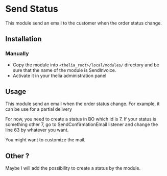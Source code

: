 # Send Status

This module send an email to the customer when the order status change. 

## Installation

### Manually

* Copy the module into ```<thelia_root>/local/modules/``` directory and be sure that the name of the module is SendInvoice.
* Activate it in your thelia administration panel

## Usage

This module send an email when the order status change.
For example, it can be use for a partial delivery

For now, you need to create a status in BO which id is 7.
If your status is something other 7, go to SendConfirmationEmail listener and change the line 63 by whatever you want.

You might want to customize the mail.

## Other ?

Maybe I will add the possibility to create a status by the module.